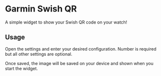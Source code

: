 # Garmin Swish QR

A simple widget to show your Swish QR code on your watch!

## Usage

Open the settings and enter your desired configuration. Number is required but
all other settings are optional.

Once saved, the image will be saved on your device and shown when you start the
widget.

